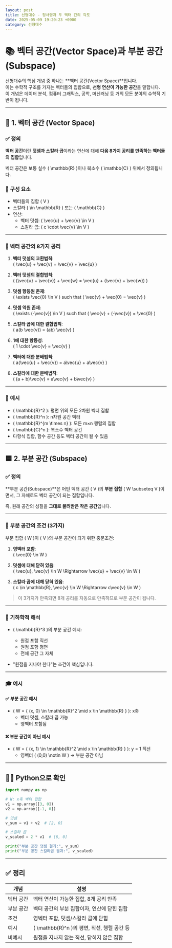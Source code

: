 ```yaml
---
layout: post
title: 선형대수 - 정사영과 두 벡터 간의 각도
date: 2025-05-09 19:20:23 +0900
category: 선형대수
---
```

# 📚 벡터 공간(Vector Space)과 부분 공간(Subspace)

선형대수의 핵심 개념 중 하나는 **벡터 공간(Vector Space)**입니다.  
이는 수학적 구조를 가지는 벡터들의 집합으로, **선형 연산이 가능한 공간**을 말합니다.  
이 개념은 데이터 분석, 컴퓨터 그래픽스, 공학, 머신러닝 등 거의 모든 분야의 수학적 기반이 됩니다.

---

## 🧭 1. 벡터 공간 (Vector Space)

### ✅ 정의

**벡터 공간**이란 **덧셈과 스칼라 곱**이라는 연산에 대해 **다음 8가지 공리를 만족하는 벡터들의 집합**입니다.

벡터 공간은 보통 실수 \( \mathbb{R} \)이나 복소수 \( \mathbb{C} \) 위에서 정의됩니다.

### 📐 구성 요소

- 벡터들의 집합 \( V \)
- 스칼라 \( \in \mathbb{R} \) 또는 \( \mathbb{C} \)
- 연산:
  - 벡터 덧셈: \( \vec{u} + \vec{v} \in V \)
  - 스칼라 곱: \( c \cdot \vec{v} \in V \)

---

### 📌 벡터 공간의 8가지 공리

1. **벡터 덧셈의 교환법칙**:  
   \( \vec{u} + \vec{v} = \vec{v} + \vec{u} \)

2. **벡터 덧셈의 결합법칙**:  
   \( (\vec{u} + \vec{v}) + \vec{w} = \vec{u} + (\vec{v} + \vec{w}) \)

3. **덧셈 항등원 존재**:  
   \( \exists \vec{0} \in V \) such that \( \vec{v} + \vec{0} = \vec{v} \)

4. **덧셈 역원 존재**:  
   \( \exists (-\vec{v}) \in V \) such that \( \vec{v} + (-\vec{v}) = \vec{0} \)

5. **스칼라 곱에 대한 결합법칙**:  
   \( a(b \vec{v}) = (ab) \vec{v} \)

6. **1에 대한 항등성**:  
   \( 1 \cdot \vec{v} = \vec{v} \)

7. **벡터에 대한 분배법칙**:  
   \( a(\vec{u} + \vec{v}) = a\vec{u} + a\vec{v} \)

8. **스칼라에 대한 분배법칙**:  
   \( (a + b)\vec{v} = a\vec{v} + b\vec{v} \)

---

### 🎯 예시

- \( \mathbb{R}^2 \): 평면 위의 모든 2차원 벡터 집합  
- \( \mathbb{R}^n \): n차원 공간 벡터  
- \( \mathbb{R}^{m \times n} \): 모든 m×n 행렬의 집합  
- \( \mathbb{C}^n \): 복소수 벡터 공간  
- 다항식 집합, 함수 공간 등도 벡터 공간이 될 수 있음

---

## 🟦 2. 부분 공간 (Subspace)

### ✅ 정의

**부분 공간(Subspace)**은 어떤 벡터 공간 \( V \)의 **부분 집합** \( W \subseteq V \)이면서, 그 자체로도 벡터 공간이 되는 집합입니다.

즉, 원래 공간의 성질을 **그대로 물려받은 작은 공간**입니다.

---

### 📌 부분 공간의 조건 (3가지)

부분 집합 \( W \)이 \( V \)의 부분 공간이 되기 위한 충분조건:

1. **영벡터 포함**:  
   \( \vec{0} \in W \)

2. **덧셈에 대해 닫혀 있음**:  
   \( \vec{u}, \vec{v} \in W \Rightarrow \vec{u} + \vec{v} \in W \)

3. **스칼라 곱에 대해 닫혀 있음**:  
   \( c \in \mathbb{R}, \vec{v} \in W \Rightarrow c\vec{v} \in W \)

> 이 3가지가 만족되면 8개 공리를 자동으로 만족하므로 부분 공간이 됩니다.

---

### 📐 기하학적 해석

- \( \mathbb{R}^3 \)의 부분 공간 예시:
  - 원점 포함 직선
  - 원점 포함 평면
  - 전체 공간 그 자체

- "원점을 지나야 한다"는 조건이 핵심입니다.

---

### 🎓 예시

#### ✅ 부분 공간 예시

- \( W = \{ (x, 0) \in \mathbb{R}^2 \mid x \in \mathbb{R} \} \): x축  
  - 벡터 덧셈, 스칼라 곱 가능  
  - 영벡터 포함됨

#### ❌ 부분 공간이 아닌 예시

- \( W = \{ (x, 1) \in \mathbb{R}^2 \mid x \in \mathbb{R} \} \): y = 1 직선  
  - 영벡터 \( (0,0) \notin W \) → 부분 공간 아님

---

## 🧑‍💻 Python으로 확인

```python
import numpy as np

# W: x축 벡터 집합
v1 = np.array([3, 0])
v2 = np.array([-1, 0])

# 덧셈
v_sum = v1 + v2  # [2, 0]

# 스칼라 곱
v_scaled = 2 * v1  # [6, 0]

print("부분 공간 덧셈 결과:", v_sum)
print("부분 공간 스칼라곱 결과:", v_scaled)
```

---

## ✅ 정리

| 개념         | 설명 |
|--------------|------|
| 벡터 공간    | 벡터 연산이 가능한 집합, 8개 공리 만족 |
| 부분 공간    | 벡터 공간의 부분 집합이자, 연산에 닫힌 집합 |
| 조건         | 영벡터 포함, 덧셈/스칼라 곱에 닫힘 |
| 예시         | \( \mathbb{R}^n \)의 평면, 직선, 행렬 공간 등 |
| 비예시       | 원점을 지나지 않는 직선, 닫히지 않은 집합 |
